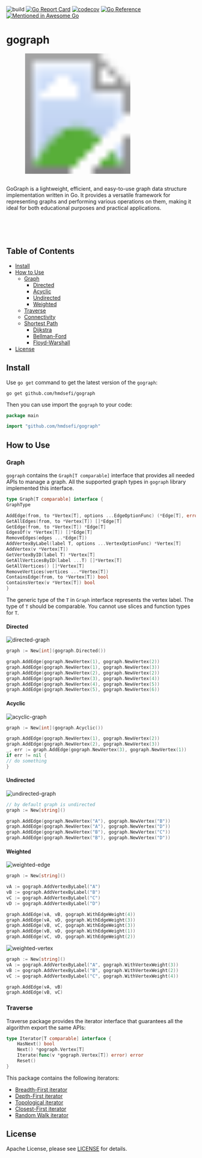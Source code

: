 ![build](https://github.com/hmdsefi/gograph/actions/workflows/build.yml/badge.svg)
[![Go Report Card](https://goreportcard.com/badge/github.com/hmdsefi/gograph)](https://goreportcard.com/report/github.com/hmdsefi/gograph)
[![codecov](https://codecov.io/gh/hmdsefi/gograph/branch/master/graph/badge.svg?token=BstHl9wXTN)](https://codecov.io/gh/hmdsefi/gograph)
[![Go Reference](https://pkg.go.dev/badge/github.com/hmdsefi/gograph.svg)](https://pkg.go.dev/github.com/hmdsefi/gograph)
[![Mentioned in Awesome Go](https://awesome.re/mentioned-badge.svg)](https://github.com/avelino/awesome-go#science-and-data-analysis)

# gograph
<svg width="380" height="320" xmlns="http://www.w3.org/2000/svg">
  <clipPath id="rounded">
    <rect width="380" height="320" rx="30" ry="30" />
  </clipPath>
  <image href="https://github.com/user-attachments/assets/df50a836-ceab-4c6f-93e0-612009245537"
         width="380" height="320" clip-path="url(#rounded)" />
</svg>


<br/>
<br/>
<p>GoGraph is a lightweight, efficient, and easy-to-use graph data structure
implementation written in Go. It provides a versatile framework for representing 
graphs and performing various operations on them, making it ideal for both
educational purposes and practical applications.</p>
<br/><br/><br/>

## Table of Contents

* [Install](#Install)
* [How to Use](#How-to-Use)
    * [Graph](#Graph)
        * [Directed](#Directed)
        * [Acyclic](#Acyclic)
        * [Undirected](#Undirected)
        * [Weighted](#Weighted)
    * [Traverse](#Traverse)
    * [Connectivity](https://github.com/hmdsefi/gograph/tree/master/connectivity#gograph---connectivity)
    * [Shortest Path]()
        * [Dijkstra](https://github.com/hmdsefi/gograph/blob/master/path/dijkstra.md)
        * [Bellman-Ford](https://github.com/hmdsefi/gograph/blob/master/path/bellman-ford.md)
        * [Floyd-Warshall](https://github.com/hmdsefi/gograph/blob/master/path/floyd-warshall.md)
* [License](#License)

## Install

Use `go get` command to get the latest version of the `gograph`:

```shell
go get github.com/hmdsefi/gograph
```

Then you can use import the `gograph` to your code:

```go
package main

import "github.com/hmdsefi/gograph"
```

## How to Use

### Graph

`gograph` contains the `Graph[T comparable]` interface that provides all needed APIs to
manage a graph. All the supported graph types in `gograph` library implemented this interface.

```go
type Graph[T comparable] interface {
GraphType

AddEdge(from, to *Vertex[T], options ...EdgeOptionFunc) (*Edge[T], error)
GetAllEdges(from, to *Vertex[T]) []*Edge[T]
GetEdge(from, to *Vertex[T]) *Edge[T]
EdgesOf(v *Vertex[T]) []*Edge[T]
RemoveEdges(edges ...*Edge[T])
AddVertexByLabel(label T, options ...VertexOptionFunc) *Vertex[T]
AddVertex(v *Vertex[T])
GetVertexByID(label T) *Vertex[T]
GetAllVerticesByID(label ...T) []*Vertex[T]
GetAllVertices() []*Vertex[T]
RemoveVertices(vertices ...*Vertex[T])
ContainsEdge(from, to *Vertex[T]) bool
ContainsVertex(v *Vertex[T]) bool
}
```

The generic type of the `T` in `Graph` interface represents the vertex label. The type of `T`
should be comparable. You cannot use slices and function types for `T`.

#### Directed

![directed-graph](https://user-images.githubusercontent.com/11541936/221904292-face2083-16da-491f-a339-2164b7040264.png)

```go
graph := New[int](gograph.Directed())

graph.AddEdge(gograph.NewVertex(1), gograph.NewVertex(2))
graph.AddEdge(gograph.NewVertex(1), gograph.NewVertex(3))
graph.AddEdge(gograph.NewVertex(2), gograph.NewVertex(2))
graph.AddEdge(gograph.NewVertex(3), gograph.NewVertex(4))
graph.AddEdge(gograph.NewVertex(4), gograph.NewVertex(5))
graph.AddEdge(gograph.NewVertex(5), gograph.NewVertex(6))
```

#### Acyclic

![acyclic-graph](https://user-images.githubusercontent.com/11541936/221911652-ce2dfb5f-5547-4f26-8412-94ad9124d4fa.png)

```go
graph := New[int](gograph.Acyclic())

graph.AddEdge(gograph.NewVertex(1), gograph.NewVertex(2))
graph.AddEdge(gograph.NewVertex(2), gograph.NewVertex(3))
_, err := graph.AddEdge(gograph.NewVertex(3), gograph.NewVertex(1))
if err != nil {
// do something
}
```

#### Undirected

![undirected-graph](https://user-images.githubusercontent.com/11541936/221908261-a009049d-2b71-46c3-9026-faa4dcc2a693.png)

```go
// by default graph is undirected
graph := New[string]()

graph.AddEdge(gograph.NewVertex("A"), gograph.NewVertex("B"))
graph.AddEdge(gograph.NewVertex("A"), gograph.NewVertex("D"))
graph.AddEdge(gograph.NewVertex("B"), gograph.NewVertex("C"))
graph.AddEdge(gograph.NewVertex("B"), gograph.NewVertex("D"))
```

#### Weighted

![weighted-edge](https://user-images.githubusercontent.com/11541936/221908269-b6db15fb-6104-49d9-b9b9-acc062d94e4a.png)

```go
graph := New[string]()

vA := gograph.AddVertexByLabel("A")
vB := gograph.AddVertexByLabel("B")
vC := gograph.AddVertexByLabel("C")
vD := gograph.AddVertexByLabel("D")

graph.AddEdge(vA, vB, gograph.WithEdgeWeight(4))
graph.AddEdge(vA, vD, gograph.WithEdgeWeight(3))
graph.AddEdge(vB, vC, gograph.WithEdgeWeight(3))
graph.AddEdge(vB, vD, gograph.WithEdgeWeight(1))
graph.AddEdge(vC, vD, gograph.WithEdgeWeight(2))
```

![weighted-vertex](https://user-images.githubusercontent.com/11541936/221908278-83f3138d-8b28-4c38-825a-627a46d65294.png)

```go
graph := New[string]()
vA := gograph.AddVertexByLabel("A", gograph.WithVertexWeight(3))
vB := gograph.AddVertexByLabel("B", gograph.WithVertexWeight(2))
vC := gograph.AddVertexByLabel("C", gograph.WithVertexWeight(4))

graph.AddEdge(vA, vB)
graph.AddEdge(vB, vC)
```

### Traverse

Traverse package provides the iterator interface that guarantees all the algorithm export the same APIs:

```go
type Iterator[T comparable] interface {
	HasNext() bool
	Next() *gograph.Vertex[T]
	Iterate(func(v *gograph.Vertex[T]) error) error
	Reset()
}
```

This package contains the following iterators:

- [Breadth-First iterator](https://github.com/hmdsefi/gograph/tree/master/traverse#BFS)
- [Depth-First iterator](https://github.com/hmdsefi/gograph/tree/master/traverse#DFS)
- [Topological iterator](https://github.com/hmdsefi/gograph/tree/master/traverse#Topological-Sort)
- [Closest-First iterator](https://github.com/hmdsefi/gograph/tree/master/traverse#Closest-First)
- [Random Walk iterator](https://github.com/hmdsefi/gograph/tree/master/traverse#random-walk)

## License

Apache License, please see [LICENSE](https://github.com/hmdsefi/gograph/blob/master/LICENSE) for details.
